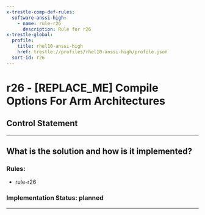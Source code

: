 ```yaml
---
x-trestle-comp-def-rules:
  software-anssi-high:
    - name: rule-r26
      description: Rule for r26
x-trestle-global:
  profile:
    title: rhel10-anssi-high
    href: trestle://profiles/rhel10-anssi-high/profile.json
  sort-id: r26
---
```


# r26 - \[REPLACE_ME\] Compile Options For Arm Architectures

## Control Statement

______________________________________________________________________

## What is the solution and how is it implemented?

<!-- For implementation status enter one of: implemented, partial, planned, alternative, not-applicable -->

<!-- Note that the list of rules under ### Rules: is read-only and changes will not be captured after assembly to JSON -->

<!-- Add control implementation description here for control: r26 -->

### Rules:

  - rule-r26

### Implementation Status: planned

______________________________________________________________________
